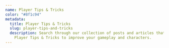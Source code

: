 ```yaml
---
name: Player Tips & Tricks
color: "#8f1c94"
metadata:
  title: Player Tips & Tricks
  slug: player-tips-and-tricks
  description: Search through our collection of posts and articles that contain
    Player Tips & Tricks to improve your gameplay and characters.
---
```

